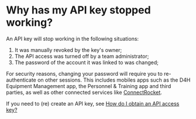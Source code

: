 # Why has my API key stopped working?

An API key will stop working in the following situations:

1. It was manually revoked by the key's owner;
2. The API access was turned off by a team administrator;
3. The password of the account it was linked to was changed;

For security reasons, changing your password will require you to re-authenticate on other sessions. This includes mobiles apps such as the D4H Equipment Management app, the Personnel & Training app and third parties, as well as other connected services like [ConnectRocket](https://www.d4htechnologies.com/blog/post/20160510-new-add-on-mission-critical-emergency-notifications).  
  
If you need to \(re\) create an API key, see [How do I obtain an API access key?](obtaining-an-api-access-key.md)

